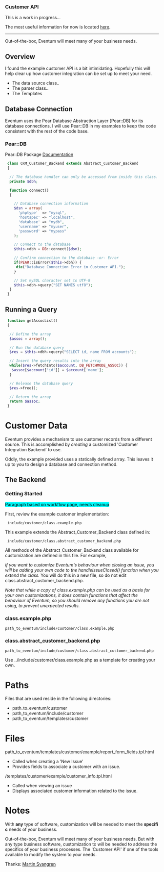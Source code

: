 ### Customer API

This is a work in progress...

The most useful information for now is located [here](../System-Admin/Extending-and-Integrating-Eventum.md).

<hr>
Out-of-the-box, Eventum will meet many of your business needs.

Overview
--------

I found the example customer API is a bit intimidating. Hopefully this will help clear up how customer integration can be set up to meet your need.

-   The data source class..
-   The parser class..
-   The Templates

Database Connection
-------------------

Eventum uses the Pear Database Abstraction Layer [Pear::DB] for its database connections. I will use Pear::DB in my examples to keep the code consistent with the rest of the code base.

### Pear::DB

Pear::DB Package [Documentation](http://pear.php.net/package/DB/docs)

```php
 class CRM_Customer_Backend extends Abstract_Customer_Backend
 {

  // The database handler can only be accessed from inside this class.
  private $dbh;

  function connect()
  {

    // Database connection information
    $dsn = array(
      'phptype'  => "mysql",
      'hostspec' => "localhost",
      'database' => "mydb",
      'username' => "myuser",
      'password' => "mypass"
    );

    // Connect to the database
    $this->dbh = DB::connect($dsn);

    // Confirm connection to the database -or- Error
    if(PEAR::isError($this->dbh)) {
     die("Database Connection Error in Customer API.");
    }

    // Set mySQL character set to UTF-8
    $this->dbh->query("SET NAMES utf8");
  }
 }
```

Running a Query
---------------

```php
 function getAssocList()
 {

  // Define the array
  $assoc = array();

  // Run the database query
  $res = $this->dbh->query("SELECT id, name FROM accounts");

  // Insert the query results into the array
  while($res->fetchInto($account, DB_FETCHMODE_ASSOC)) {
   $assoc[$account['id']] = $account['name'];
  }

  // Release the database query
  $res->free();

  // Return the array
  return $assoc;
 }
```

Customer Data
=============

Eventum provides a mechanism to use customer records from a different source. This is accomplished by *creating* a customized 'Customer Integration Backend' to use.

Oddly, the example provided uses a statically defined array. This leaves it up to you to design a database and connection method.

The Backend
-----------

### Getting Started

<span style="background:aqua; color:black"> Paragraph based on workflow page, needs cleanup </span>

First, review the example customer implementation:

` include/customer/class.example.php`

This example extends the Abstract_Customer_Backend class defined in:

` include/customer/class.abstract_customer_backend.php`

All methods of the Abstract_Customer_Backend class available for customization are defined in this file. For example,

*if you want to customize Eventum's behaviour when closing an issue, you will be adding your own code to the handleIssueClosed() function when you extend the class.* You will do this in a new file, so do not edit class.abstract_customer_backend.php.

*Note that while a copy of class.example.php can be used as a basis for your own customizations, it does contain functions that affect the behaviour of Eventum, so you should remove any functions you are not using, to prevent unexpected results.*

### class.example.php

    path_to_eventum/include/customer/class.example.php

### class.abstract_customer_backend.php

    path_to_eventum/include/customer/class.abstract_customer_backend.php

Use ../include/customer/class.example.php as a template for creating your own.

Paths
=====

Files that are used reside in the following directories:

-   path_to_eventum/customer
-   path_to_eventum/include/customer
-   path_to_eventum/templates/customer

Files
=====

path_to_eventum/templates/customer/example/report_form_fields.tpl.html

-   Called when creating a 'New Issue'
-   Provides fields to associate a customer with an issue.

/templates/customer/example/customer_info.tpl.html

-   Called when viewing an issue
-   Displays associated customer information related to the issue.

Notes
=====

With **any** type of software, customization will be needed to meet the **specific** needs of your business.

Out-of-the-box, Eventum will meet many of your business needs. But with any type business software, customization to will be needed to address the specifics of your business processes. The 'Customer API' if one of the tools available to modify the system to your needs.

Thanks: [Martin Svangren](http://lists.mysql.org/eventum-devel/766)
